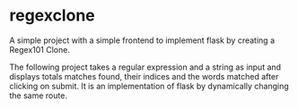 # regexclone
A simple project with a simple frontend to implement flask by creating a Regex101 Clone.

The following project takes a regular expression and a string as input and displays totals matches found, their indices and the words matched after clicking on submit.
It is an implementation of flask by dynamically changing the same route.
